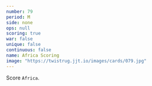 ```yaml
---
number: 79
period: M
side: none
ops: null
scoring: true
war: false
unique: false
continuous: false
name: Africa Scoring
image: "https://twistrug.jjt.io/images/cards/079.jpg"
---
```

Score `Africa`.
